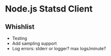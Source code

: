 # Node.js Statsd Client




## Whishlist

 * Testing
 * Add sampling support
 * Log errors: stderr or logger? max logs/minute?
